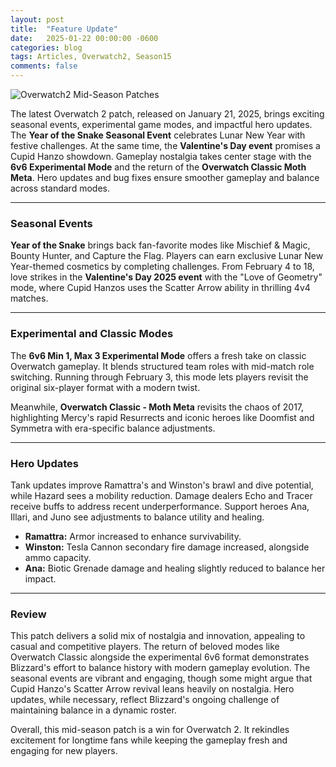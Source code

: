 ```yaml
---
layout: post
title:  "Feature Update"
date:   2025-01-22 00:00:00 -0600
categories: blog
tags: Articles, Overwatch2, Season15
comments: false
---
```

![Overwatch2 Mid-Season Patches](https://bnetcmsus-a.akamaihd.net/cms/blog_header/q1/Q1SQORBIZAAA1675992280286.png?)

The latest Overwatch 2 patch, released on January 21, 2025, brings exciting seasonal events, experimental game modes, and impactful hero updates. The **Year of the Snake Seasonal Event** celebrates Lunar New Year with festive challenges. At the same time, the **Valentine's Day event** promises a Cupid Hanzo showdown. Gameplay nostalgia takes center stage with the **6v6 Experimental Mode** and the return of the **Overwatch Classic Moth Meta**. Hero updates and bug fixes ensure smoother gameplay and balance across standard modes.

---

### **Seasonal Events**

**Year of the Snake** brings back fan-favorite modes like Mischief & Magic, Bounty Hunter, and Capture the Flag. Players can earn exclusive Lunar New Year-themed cosmetics by completing challenges. From February 4 to 18, love strikes in the **Valentine's Day 2025 event** with the "Love of Geometry" mode, where Cupid Hanzos uses the Scatter Arrow ability in thrilling 4v4 matches.

---

### **Experimental and Classic Modes**

The **6v6 Min 1, Max 3 Experimental Mode** offers a fresh take on classic Overwatch gameplay. It blends structured team roles with mid-match role switching. Running through February 3, this mode lets players revisit the original six-player format with a modern twist.

Meanwhile, **Overwatch Classic - Moth Meta** revisits the chaos of 2017, highlighting Mercy's rapid Resurrects and iconic heroes like Doomfist and Symmetra with era-specific balance adjustments.

---

### **Hero Updates**

Tank updates improve Ramattra's and Winston's brawl and dive potential, while Hazard sees a mobility reduction. Damage dealers Echo and Tracer receive buffs to address recent underperformance. Support heroes Ana, Illari, and Juno see adjustments to balance utility and healing.

- **Ramattra:** Armor increased to enhance survivability.
- **Winston:** Tesla Cannon secondary fire damage increased, alongside ammo capacity.
- **Ana:** Biotic Grenade damage and healing slightly reduced to balance her impact.

---

### **Review**

This patch delivers a solid mix of nostalgia and innovation, appealing to casual and competitive players. The return of beloved modes like Overwatch Classic alongside the experimental 6v6 format demonstrates Blizzard's effort to balance history with modern gameplay evolution. The seasonal events are vibrant and engaging, though some might argue that Cupid Hanzo's Scatter Arrow revival leans heavily on nostalgia. Hero updates, while necessary, reflect Blizzard's ongoing challenge of maintaining balance in a dynamic roster.

Overall, this mid-season patch is a win for Overwatch 2. It rekindles excitement for longtime fans while keeping the gameplay fresh and engaging for new players.
